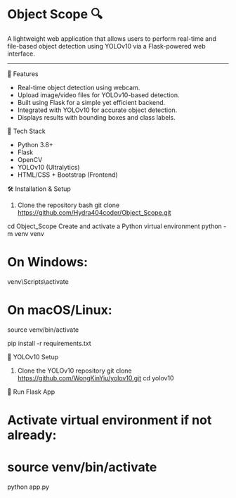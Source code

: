 # Object Scope 🔍
A lightweight web application that allows users to perform real-time and file-based object detection using YOLOv10 via a Flask-powered web interface.

---

 🚀 Features
- Real-time object detection using webcam.
- Upload image/video files for YOLOv10-based detection.
- Built using Flask for a simple yet efficient backend.
- Integrated with YOLOv10 for accurate object detection.
- Displays results with bounding boxes and class labels.

 🧠 Tech Stack
- Python 3.8+
- Flask
- OpenCV
- YOLOv10 (Ultralytics)
- HTML/CSS + Bootstrap (Frontend)

 🛠️ Installation & Setup

1. Clone the repository
bash
git clone https://github.com/Hydra404coder/Object_Scope.git

cd Object_Scope
Create and activate a Python virtual environment
python -m venv venv

# On Windows:
venv\Scripts\activate
# On macOS/Linux:
source venv/bin/activate

pip install -r requirements.txt

🤖 YOLOv10 Setup
1. Clone the YOLOv10 repository
 git clone https://github.com/WongKinYiu/yolov10.git
cd yolov10

🧪 Run Flask App
# Activate virtual environment if not already:
# source venv/bin/activate

python app.py



